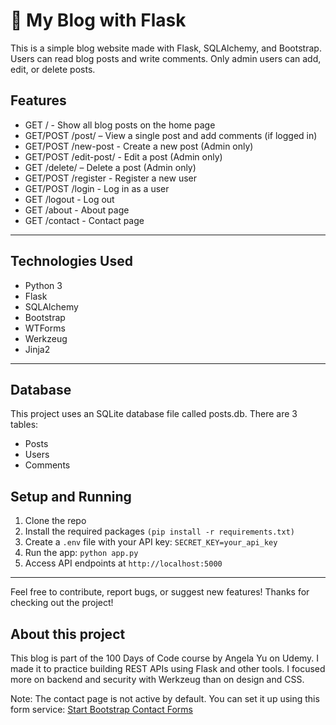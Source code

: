 # 📝 My Blog with Flask
This is a simple blog website made with Flask, SQLAlchemy, and Bootstrap.
Users can read blog posts and write comments. Only admin users can add, edit, or delete posts.

## Features

- GET / - Show all blog posts on the home page
- GET/POST /post/<id> – View a single post and add comments (if logged in)
- GET/POST /new-post -  Create a new post (Admin only)
- GET/POST /edit-post/<id> - Edit a post (Admin only)
- GET /delete/<id> – Delete a post (Admin only)
- GET/POST /register - Register a new user
- GET/POST /login - Log in as a user
- GET /logout - Log out
- GET /about - About page
- GET /contact - Contact page
---

## Technologies Used

- Python 3
- Flask
- SQLAlchemy
- Bootstrap
- WTForms
- Werkzeug
- Jinja2

---

## Database
This project uses an SQLite database file called posts.db.
There are 3 tables:
- Posts
- Users
- Comments
  
## Setup and Running

1. Clone the repo
2. Install the required packages `(pip install -r requirements.txt)`
3. Create a `.env` file with your API key: `SECRET_KEY=your_api_key`
4. Run the app: `python app.py`
5. Access API endpoints at `http://localhost:5000`

---

Feel free to contribute, report bugs, or suggest new features!
Thanks for checking out the project!

## About this project

This blog is part of the 100 Days of Code course by Angela Yu on Udemy.
I made it to practice building REST APIs using Flask and other tools.
I focused more on backend and security with Werkzeug than on design and CSS.

Note: The contact page is not active by default.
You can set it up using this form service: [Start Bootstrap Contact Forms](https://startbootstrap.com/solution/contact-forms)
